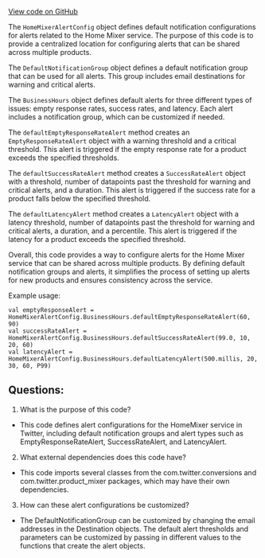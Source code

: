 [View code on GitHub](https://github.com/misbahsy/the-algorithm/home-mixer/server/src/main/scala/com/twitter/home_mixer/service/HomeMixerAlertConfig.scala)

The `HomeMixerAlertConfig` object defines default notification configurations for alerts related to the Home Mixer service. The purpose of this code is to provide a centralized location for configuring alerts that can be shared across multiple products. 

The `DefaultNotificationGroup` object defines a default notification group that can be used for all alerts. This group includes email destinations for warning and critical alerts. 

The `BusinessHours` object defines default alerts for three different types of issues: empty response rates, success rates, and latency. Each alert includes a notification group, which can be customized if needed. 

The `defaultEmptyResponseRateAlert` method creates an `EmptyResponseRateAlert` object with a warning threshold and a critical threshold. This alert is triggered if the empty response rate for a product exceeds the specified thresholds. 

The `defaultSuccessRateAlert` method creates a `SuccessRateAlert` object with a threshold, number of datapoints past the threshold for warning and critical alerts, and a duration. This alert is triggered if the success rate for a product falls below the specified threshold. 

The `defaultLatencyAlert` method creates a `LatencyAlert` object with a latency threshold, number of datapoints past the threshold for warning and critical alerts, a duration, and a percentile. This alert is triggered if the latency for a product exceeds the specified threshold. 

Overall, this code provides a way to configure alerts for the Home Mixer service that can be shared across multiple products. By defining default notification groups and alerts, it simplifies the process of setting up alerts for new products and ensures consistency across the service. 

Example usage:
```
val emptyResponseAlert = HomeMixerAlertConfig.BusinessHours.defaultEmptyResponseRateAlert(60, 90)
val successRateAlert = HomeMixerAlertConfig.BusinessHours.defaultSuccessRateAlert(99.0, 10, 20, 60)
val latencyAlert = HomeMixerAlertConfig.BusinessHours.defaultLatencyAlert(500.millis, 20, 30, 60, P99)
```
## Questions: 
 1. What is the purpose of this code?
- This code defines alert configurations for the HomeMixer service in Twitter, including default notification groups and alert types such as EmptyResponseRateAlert, SuccessRateAlert, and LatencyAlert.

2. What external dependencies does this code have?
- This code imports several classes from the com.twitter.conversions and com.twitter.product_mixer packages, which may have their own dependencies.

3. How can these alert configurations be customized?
- The DefaultNotificationGroup can be customized by changing the email addresses in the Destination objects. The default alert thresholds and parameters can be customized by passing in different values to the functions that create the alert objects.